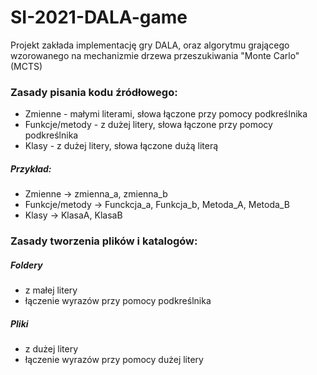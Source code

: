 # SI-2021-DALA-game
Projekt zakłada implementację gry DALA, oraz algorytmu grającego wzorowanego na mechanizmie drzewa przeszukiwania "Monte Carlo" (MCTS)

### Zasady pisania kodu źródłowego:
* Zmienne - małymi literami, słowa łączone przy pomocy podkreślnika
* Funkcje/metody - z dużej litery, słowa łączone przy pomocy podkreślnika
* Klasy - z dużej litery, słowa łączone dużą literą

##### Przykład:
* Zmienne -> zmienna_a, zmienna_b
* Funkcje/metody -> Funckcja_a, Funkcja_b, Metoda_A, Metoda_B
* Klasy -> KlasaA, KlasaB

### Zasady tworzenia plików i katalogów:
##### Foldery
* z małej litery
* łączenie wyrazów przy pomocy podkreślnika

##### Pliki
* z dużej litery
* łączenie wyrazów przy pomocy dużej litery
